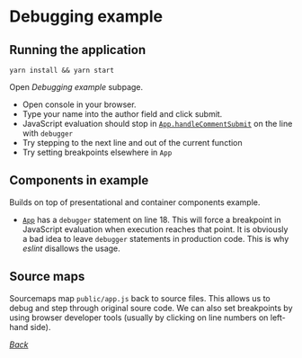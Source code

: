 # Debugging example

## Running the application

```
yarn install && yarn start
```

Open _Debugging example_ subpage.

* Open console in your browser.
* Type your name into the author field and click submit.
* JavaScript evaluation should stop in [`App.handleCommentSubmit`](./App.js#L18) on the line with `debugger`
* Try stepping to the next line and out of the current function
* Try setting breakpoints elsewhere in `App`

## Components in example

Builds on top of presentational and container components example.

* [`App`](./App.js#L18) has a `debugger` statement on line 18. This will force
  a breakpoint in JavaScript evaluation when execution reaches that point. It
  is obviously a bad idea to leave `debugger` statements in production code.
  This is why _eslint_ disallows the usage.

## Source maps

Sourcemaps map `public/app.js` back to source files. This allows us to debug and
step through original soure code.
We can also set breakpoints by using browser developer tools (usually by
clicking on line numbers on left-hand side).

[_Back_](../../README.md)
